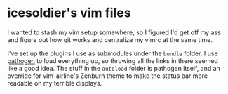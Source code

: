 # icesoldier's vim files

I wanted to stash my vim setup somewhere, so I figured I'd get off
my ass and figure out how git works and centralize my vimrc at the
same time.

I've set up the plugins I use as submodules under the `bundle` folder.
I use [pathogen][] to load everything up, so throwing all the links in
there seemed like a good idea. The stuff in the `autoload` folder is
pathogen itself, and an override for vim-airline's Zenburn theme to
make the status bar more readable on my terrible displays.

[pathogen]: https://github.com/tpope/vim-pathogen
